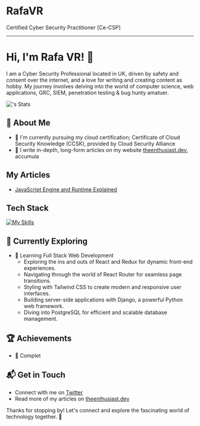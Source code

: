 # RafaVR
Certified Cyber Security Practitioner [Ce-CSP]
- - - 
# Hi, I'm Rafa VR! 👋

I am a Cyber Security Professional located in UK, driven by safety and consent over the internet, and a love for writing and creating content as hobby. My journey involves delving into the world of computer science, web applications, GRC, SIEM, penetration testing & bug hunty amatuer.

![<username>'s Stats](https://github-readme-stats.vercel.app/api?username=RafaVRport&theme=vue-dark&show_icons=true&hide_border=true&count_private=true)

## 🚀 About Me

- 🔭 I'm currently pursuing my cloud certification; Certificate of Cloud Security Knowledge (CCSK), provided by Cloud Security Alliance
- 📝 I write in-depth, long-form articles on my website [theenthusiast.dev](https://theenthusiast.dev), accumula

## My Articles
- [JavaScript Engine and Runtime Explained](https://www.freodecamp.org/news/javascript-engine-and-runtime-explained/)


## Tech Stack
[![My Skills](https://skillicons.dev/icons?i=js,html,css,wasm)](https://skillicons.dev)

## 🌱 Currently Exploring

- 🚀 Learning Full Stack Web Development
  - Exploring the ins and outs of React and Redux for dynamic front-end experiences.
  - Navigating through the world of React Router for seamless page transitions.
  - Styling with Tailwind CSS to create modern and responsive user interfaces.
  - Building server-side applications with Django, a powerful Python web framework.
  - Diving into PostgreSQL for efficient and scalable database management.

 ## 🏆 Achievements

- 🌟 Complet


## 📬 Get in Touch

- Connect with me on [Twitter](https://twitter.com/inttedbot)
- Read more of my articles on [theenthusiast.dev](https://theenthuiast.dev)

Thanks for stopping by! Let's connect and explore the fascinating world of technology together. 🚀



<!--

Here are some ideas to get you started:

- 🔭 I’m currently working on ...
- 🌱 I’m currently learning ...

-->
